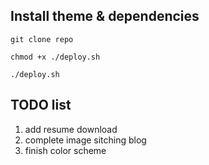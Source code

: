 ## Install theme & dependencies
```git clone repo```

```chmod +x ./deploy.sh```

```./deploy.sh```

## TODO list
1. add resume download
2. complete image sitching blog
3. finish color scheme 
